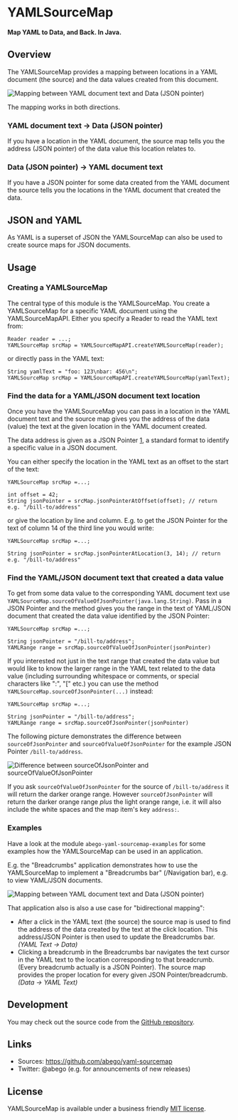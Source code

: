 # YAMLSourceMap
__Map YAML to Data, and Back. In Java.__

## Overview

The YAMLSourceMap provides a mapping between locations in a YAML document 
(the source) and the data values created from this document.

![Mapping between YAML document text and Data (JSON pointer)
](abego-yaml-sourcemap-core/src/main/javadoc/org/abego/yaml/sourcemap/doc-files/mapping.png)

The mapping works in both directions.

### YAML document text -> Data (JSON pointer)
        
If you have a location in the YAML document, the source map tells you the 
address (JSON pointer) of the data value this location relates to.
        
### Data (JSON pointer) -> YAML document text

If you have a JSON pointer for some data created from the YAML document 
the source tells you the locations in the YAML document that created the data.

## JSON and YAML

As YAML is a superset of JSON the YAMLSourceMap can also be used to create 
source maps for JSON documents.

## Usage

### Creating a YAMLSourceMap

The central type of this module is the YAMLSourceMap. 
You create a YAMLSourceMap for a specific YAML document using the YAMLSourceMapAPI.
Either you specify a Reader to read the YAML text from:

    Reader reader = ...;
    YAMLSourceMap srcMap = YAMLSourceMapAPI.createYAMLSourceMap(reader);
 
or directly pass in the YAML text:

    String yamlText = "foo: 123\nbar: 456\n";
    YAMLSourceMap srcMap = YAMLSourceMapAPI.createYAMLSourceMap(yamlText);
 
### Find the data for a YAML/JSON document text location

Once you have the YAMLSourceMap you can pass in a location in the YAML document 
text and the source map gives you the address of the data (value) the text 
at the given location in the YAML document created.
 
The data address is given as a JSON Pointer [1], a standard format to identify 
a specific value in a JSON document.

You can either specify the location in the YAML text as an offset to the start
of the text:

    YAMLSourceMap srcMap =...;

    int offset = 42;
    String jsonPointer = srcMap.jsonPointerAtOffset(offset); // return e.g. "/bill-to/address"
 
or give the location by line and column. E.g. to get the JSON Pointer for the
text of column 14 of the third line you would write:

    YAMLSourceMap srcMap =...;

    String jsonPointer = srcMap.jsonPointerAtLocation(3, 14); // return e.g. "/bill-to/address"
 
### Find the YAML/JSON document text that created a data value

To get from some data value to the corresponding YAML document text use 
`YAMLSourceMap.sourceOfValueOfJsonPointer(java.lang.String)`.
Pass in a JSON Pointer and the method gives you the range in the text of 
YAML/JSON document that created the data value identified by the JSON Pointer:

    YAMLSourceMap srcMap =...;

    String jsonPointer = "/bill-to/address";
    YAMLRange range = srcMap.sourceOfValueOfJsonPointer(jsonPointer)
 
If you interested not just in the text range that created the data value 
but would like to know the larger range in the YAML text related to the 
data value (including surrounding whitespace or comments, or special characters 
like ":", "[" etc.) you can use the method `YAMLSourceMap.sourceOfJsonPointer(...)` instead:

    YAMLSourceMap srcMap =...;

    String jsonPointer = "/bill-to/address";
    YAMLRange range = srcMap.sourceOfJsonPointer(jsonPointer)

The following picture demonstrates the difference between 
`sourceOfJsonPointer` and `sourceOfValueOfJsonPointer` for the example
JSON Pointer `/bill-to/address`. 

![Difference between sourceOfJsonPointer and sourceOfValueOfJsonPointer
](abego-yaml-sourcemap-core/src/main/javadoc/org/abego/yaml/sourcemap/doc-files/value-etc.png)


If you ask `sourceOfValueOfJsonPointer` for the source of `/bill-to/address` 
it will return the darker orange range. However `sourceOfJsonPointer` will return
the darker orange range _plus_ the light orange range, i.e. it will also 
include the white spaces and the map item's key `address:`.

### Examples

Have a look at the module `abego-yaml-sourcemap-examples` for some examples how
the YAMLSourceMap can be used in an application.

E.g. the "Breadcrumbs" application demonstrates how to use the YAMLSourceMap to
implement a "Breadcrumbs bar" (/Navigation bar), e.g. to view YAML/JSON documents.

![Mapping between YAML document text and Data (JSON pointer)
](abego-yaml-sourcemap-core/src/main/javadoc/org/abego/yaml/sourcemap/doc-files/breadcrumbs-demo.png)

That application also is also a use case for "bidirectional mapping": 

- After a click in the YAML text (the source) the source map is used to find the
address of the data created by the text at the click location. This address/JSON
Pointer is then used to update the Breadcrumbs bar. _(YAML Text -> Data)_
- Clicking a breadcrumb in the Breadcrumbs bar navigates the text cursor in the
YAML text to the location corresponding to that breadcrumb. (Every breadcrumb 
actually is a JSON Pointer). The source map provides the proper location for
every given JSON Pointer/breadcrumb.  _(Data -> YAML Text)_
 
[1]: https://tools.ietf.org/html/rfc6901

## Development

You may check out the source code from the [GitHub repository](https://github.com/abego/yaml-sourcemap).

## Links

- Sources: https://github.com/abego/yaml-sourcemap
- Twitter: @abego (e.g. for announcements of new releases)

## License

YAMLSourceMap is available under a business friendly [MIT license](https://www.abego-software.de/legal/mit-license.html).


